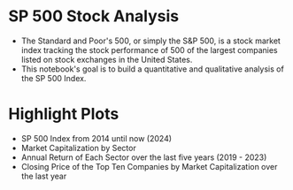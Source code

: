 # SP 500 Stock Analysis
- The Standard and Poor's 500, or simply the S&P 500, is a stock market index tracking the stock performance of 500 of the largest companies listed on stock exchanges in the United States.
- This notebook's goal is to build a quantitative and qualitative analysis of the SP 500 Index.
# Highlight Plots
- SP 500 Index from 2014 until now (2024)
- Market Capitalization by Sector
- Annual Return of Each Sector over the last five years (2019 - 2023)
- Closing Price of the Top Ten Companies by Market Capitalization over the last year
